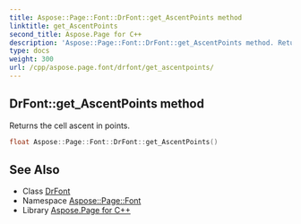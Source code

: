 ```yaml
---
title: Aspose::Page::Font::DrFont::get_AscentPoints method
linktitle: get_AscentPoints
second_title: Aspose.Page for C++
description: 'Aspose::Page::Font::DrFont::get_AscentPoints method. Returns the cell ascent in points in C++.'
type: docs
weight: 300
url: /cpp/aspose.page.font/drfont/get_ascentpoints/
---
```

## DrFont::get_AscentPoints method


Returns the cell ascent in points.

```cpp
float Aspose::Page::Font::DrFont::get_AscentPoints()
```

## See Also

* Class [DrFont](../)
* Namespace [Aspose::Page::Font](../../)
* Library [Aspose.Page for C++](../../../)
